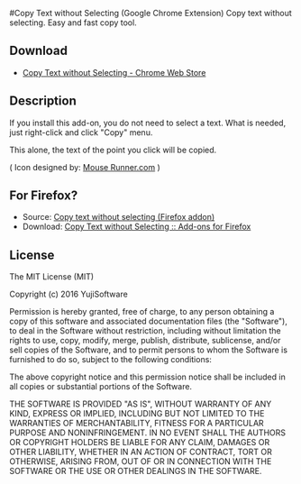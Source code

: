 #Copy Text without Selecting (Google Chrome Extension)
Copy text without selecting. Easy and fast copy tool.

## Download

* [Copy Text without Selecting - Chrome Web Store](https://chrome.google.com/webstore/detail/copy-text-without-selecti/obhagoegpnbklgknnmbglghkfdidegkl)

## Description

If you install this add-on, you do not need to select a text.
What is needed, just right-click and click "Copy" menu.

This alone, the text of the point you click will be copied.

( Icon designed by: [Mouse Runner.com](http://www.mouserunner.com/ "Mouse Runner.com, Good Content, Free Resources") )

## For Firefox?

* Source: [Copy text without selecting (Firefox addon)](https://github.com/YujiSoftware/copy-text-without-selecting)
* Download: [Copy Text without Selecting :: Add-ons for Firefox](https://addons.mozilla.org/ja/firefox/addon/copy-text-without-selecting/)

## License

The MIT License (MIT)

Copyright (c) 2016 YujiSoftware

Permission is hereby granted, free of charge, to any person obtaining a copy of this software and associated documentation files (the "Software"), to deal in the Software without restriction, including without limitation the rights to use, copy, modify, merge, publish, distribute, sublicense, and/or sell copies of the Software, and to permit persons to whom the Software is furnished to do so, subject to the following conditions:

The above copyright notice and this permission notice shall be included in all copies or substantial portions of the Software.

THE SOFTWARE IS PROVIDED "AS IS", WITHOUT WARRANTY OF ANY KIND, EXPRESS OR IMPLIED, INCLUDING BUT NOT LIMITED TO THE WARRANTIES OF MERCHANTABILITY, FITNESS FOR A PARTICULAR PURPOSE AND NONINFRINGEMENT. IN NO EVENT SHALL THE AUTHORS OR COPYRIGHT HOLDERS BE LIABLE FOR ANY CLAIM, DAMAGES OR OTHER LIABILITY, WHETHER IN AN ACTION OF CONTRACT, TORT OR OTHERWISE, ARISING FROM, OUT OF OR IN CONNECTION WITH THE SOFTWARE OR THE USE OR OTHER DEALINGS IN THE SOFTWARE.
